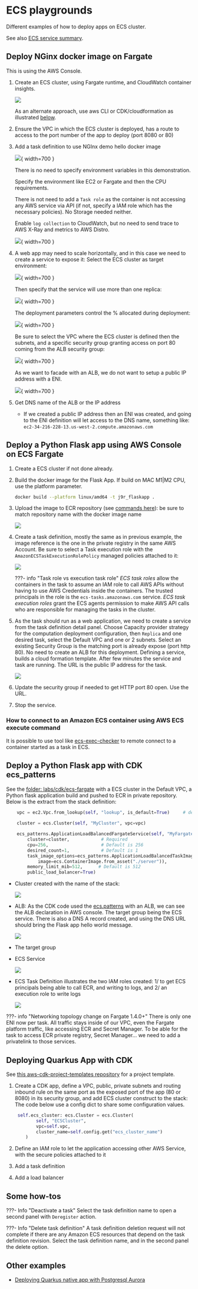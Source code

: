 # ECS playgrounds

Different examples of how to deploy apps on ECS cluster.

See also [ECS service summary](../serverless/ecs.md).

## Deploy NGinx docker image on Fargate

This is using the AWS Console.

1. Create an ECS cluster, using Fargate runtime, and CloudWatch container insights.

    ![](./images/ecs/ecs-cluster.png)

    As an alternate approach, use aws CLI or CDK/cloudformation as illustrated [below](#deploy-a-python-flask-app-with-cdk).

1. Ensure the VPC in which the ECS cluster is deployed, has a route to access to the port number of the app to deploy (port 8080 or 80) 
1. Add a task definition to use NGInx demo hello docker image

    ![](./images/ecs/ecs-task-0.png){ width=700 }

    There is no need to specify environment variables in this demonstration.

    Specify the environment like EC2 or Fargate and then the CPU requirements.

    There is not need to add a `Task role` as the container is not accessing any AWS service via API (if not, specify a IAM role which has the necessary policies). No Storage needed neither.

    Enable `log collection` to CloudWatch, but no need to send trace to AWS X-Ray and metrics to AWS Distro.

    ![](./images/ecs/ecs-task-2.png){ width=700 }

1. A web app may need to scale horizontally, and in this case we need to create a service to expose it: Select the ECS cluster as target environment:

    ![](../serverless/images/ecs/ecs-service-1.png){ width=700 }

    Then specify that the service will use more than one replica:

    ![](./images/ecs/ecs-service-2.png){ width=700 }

    The deployment parameters control the % allocated during deployment:

    ![](./images/ecs/ecs-service-3.png){ width=700 }

    Be sure to select the VPC where the ECS cluster is defined then the subnets, and a specific security group granting access on port 80 coming from the ALB security group:

    ![](./images/ecs/ecs-service-4.png){ width=700 }

    As we want to facade with an ALB, we do not want to setup a public IP address with a ENI. 

    ![](./images/ecs/ecs-service-5.png){ width=700 }

1. Get DNS name of the ALB or the  IP address

    * If we created a public IP address then an ENI was created, and going to the ENI definition will let access to the DNS name, something like: `ec2-34-216-228-13.us-west-2.compute.amazonaws.com` 


## Deploy a Python Flask app using AWS Console on ECS Fargate

1. Create a ECS cluster if not done already.
1. Build the docker image for the Flask App. If build on MAC M1|M2 CPU, use the platform parameter.

    ```sh
    docker build --platform linux/amd64 -t j9r_flaskapp . 
    ```

1. Upload the image to ECR repository (see [commands here](./gettingstarted.md/#ecr-for-container-registry)): be sure to match repository name with the docker image name

    ![](./images/ecs/uploaded-image.png)

1. Create a task definition, mostly the same as in previous example, the image reference is the one in the private registry in the same AWS Account. Be sure to select a Task execution role with the `AmazonECSTaskExecutionRolePolicy` managed policies attached to it:

    ![](./images/ecs/pyth-task-def.png)

    ???- info "Task role vs execution task role"
        *ECS task roles* allow the containers in the task to assume an IAM role to call AWS APIs without having to use AWS Credentials inside the containers. The trusted principals in the role is the `ecs-tasks.amazonaws.com` service.  *ECS task execution roles* grant the ECS agents permission to make AWS API calls who are responsible for managing the tasks in the cluster.

1. As the task should run as a web application, we need to create a service from the task definition detail panel. Choose Capacity provider strategy for the computation deployment configuration, then `Replica` and one desired task, select the Default VPC and one or 2 subnets. Select an existing Security Group is the matching port is already expose (port http 80). No need to create an ALB for this deployment. Defining a service, builds a cloud formation template. After few minutes the service and task are running. The URL is the public IP address for the task. 

    ![](./images/ecs/serv-running.png)

1. Update the security group if needed to get HTTP port 80 open. Use the URL.
1. Stop the service.


### How to connect to an Amazon ECS container using AWS ECS execute command

It is possible to use tool like [ecs-exec-checker](https://github.com/aws-containers/amazon-ecs-exec-checker) to remote connect to a container started as a task in ECS.

## Deploy a Python Flask app with CDK ecs_patterns

See the [folder: labs/cdk/ecs-fargate](https://github.com/jbcodeforce/aws-studies/tree/main/labs/cdk/ecs-fargate-flask) with a ECS cluster in the Default VPC, a Python flask application build and pushed to ECR in private repository. Below is the extract from the stack definition:

```python
    vpc = ec2.Vpc.from_lookup(self, "lookup", is_default=True)     # default is all AZs in region
        
    cluster = ecs.Cluster(self, "MyCluster", vpc=vpc)

    ecs_patterns.ApplicationLoadBalancedFargateService(self, "MyFargateService",
        cluster=cluster,            # Required
        cpu=256,                    # Default is 256
        desired_count=1,            # Default is 1
        task_image_options=ecs_patterns.ApplicationLoadBalancedTaskImageOptions(
            image=ecs.ContainerImage.from_asset("./server")),
        memory_limit_mib=512,      # Default is 512
        public_load_balancer=True)
```

* Cluster created with the name of the stack:

    ![](./images/ecs/created-cluster.png)

* ALB: As the CDK code used the [ecs.patterns]() with an ALB, we can see the ALB declaration in AWS console. The target group being the ECS service. There is also a DNS A record created, and using the DNS URL should bring the Flask app hello world message.

    ![](./images/ecs/alb-for-ecs-service.png)

* The target group

* ECS Service 

    ![](./images/ecs/flask-service.png)

* ECS Task Definition illustrates the two IAM roles created: 1/ to get ECS principals being able to call ECR, and writing to logs, and 2/ an execution role to write logs

    ![](./images/ecs/flask-task.png)

???- info "Networking topology change on Fargate 1.4.0+"
    There is only one ENI now per task. All traffic stays inside of our VPC, even the Fargate platform traffic, like accessing ECR and Secret Manager. To be able for the task to access ECR private registry, Secret Manager... we need to add a privatelink to those services. 

## Deploying Quarkus App with CDK

See [this aws-cdk-project-templates repository](https://github.com/jbcodeforce/aws-cdk-project-templates) for a project template.

1. Create a CDK app, define a VPC, public, private subnets and routing inbound rule on the same port as the exposed port of the app (80 or 8080) in its security group, and add ECS cluster construct to the stack: The code below use a config dict to share some configuration values.

    ```python
     self.ecs_cluster: ecs.Cluster = ecs.Cluster(
            self, "ECSCluster", 
            vpc=self.vpc, 
            cluster_name=self.config.get("ecs_cluster_name")
        )
    ```

1. Define an IAM role to let the application accessing other AWS Service, with the secure policies attached to it
1. Add a task definition
1. Add a load balancer

## Some how-tos

???- Info "Deactivate a task"
    Select the task definition name to open a second panel with `Deregister` action.

???- Info "Delete task definition"
    A task definition deletion request will not complete if there are any Amazon ECS resources that depend on the task definition revision. Select the task definition name, and in the second panel the delete option.

## Other examples

* [Deploying Quarkus native app with Postgresql Aurora](https://awstip.com/deploying-a-container-image-with-a-quarkus-native-application-on-aws-fargate-ecs-b09141fe7ff4)